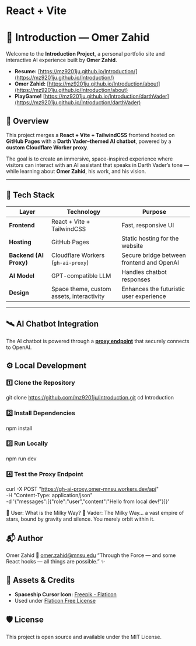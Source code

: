 # React + Vite

# 🚀 Introduction — Omer Zahid
Welcome to the **Introduction Project**, a personal portfolio site and interactive AI experience built by **Omer Zahid**.

- **Resume:** [https://mz9201ju.github.io/Introduction/](https://mz9201ju.github.io/Introduction/)
- **Omer Zahid:** [https://mz9201ju.github.io/Introduction/about](https://mz9201ju.github.io/Introduction/about)
- **PlayGame!** [https://mz9201ju.github.io/Introduction/darthVader](https://mz9201ju.github.io/Introduction/darthVader)

## 🌌 Overview

This project merges a **React + Vite + TailwindCSS** frontend hosted on **GitHub Pages** with a **Darth Vader–themed AI chatbot**, powered by a **custom Cloudflare Worker proxy**.

The goal is to create an immersive, space-inspired experience where visitors can interact with an AI assistant that speaks in Darth Vader’s tone — while learning about **Omer Zahid**, his work, and his vision.

---

## 🧠 Tech Stack

| Layer | Technology | Purpose |
|-------|-------------|----------|
| **Frontend** | React + Vite + TailwindCSS | Fast, responsive UI |
| **Hosting** | GitHub Pages | Static hosting for the website |
| **Backend (AI Proxy)** | Cloudflare Workers (`gh-ai-proxy`) | Secure bridge between frontend and OpenAI |
| **AI Model** | GPT-compatible LLM | Handles chatbot responses |
| **Design** | Space theme, custom assets, interactivity | Enhances the futuristic user experience |

---

## 🛰️ AI Chatbot Integration

The AI chatbot is powered through a **[proxy endpoint](https://gh-ai-proxy.omer-mnsu.workers.dev/api)** that securely connects to OpenAI.

## ⚙️ Local Development

### 1️⃣ Clone the Repository
git clone https://github.com/mz9201ju/Introduction.git
cd Introduction
### 2️⃣ Install Dependencies
npm install
### 3️⃣ Run Locally
npm run dev
### 4️⃣ Test the Proxy Endpoint
curl -X POST "https://gh-ai-proxy.omer-mnsu.workers.dev/api" \
  -H "Content-Type: application/json" \
  -d '{"messages":[{"role":"user","content":"Hello from local dev!"}]}'

👤 User: What is the Milky Way?
🤖 Vader: The Milky Way… a vast empire of stars, bound by gravity and silence. You merely orbit within it.

## 📬 Author
Omer Zahid
📧 omer.zahid@mnsu.edu
“Through the Force — and some React hooks — all things are possible.” ✨

## 🎨 Assets & Credits
- **Spaceship Cursor Icon:** [Freepik - Flaticon](https://www.flaticon.com/free-icons/ufo)
- Used under [Flaticon Free License](https://www.flaticon.com/license)

## 🛡️ License
This project is open source and available under the MIT License.